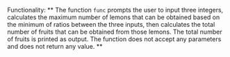 Functionality: ** The function `func` prompts the user to input three integers, calculates the maximum number of lemons that can be obtained based on the minimum of ratios between the three inputs, then calculates the total number of fruits that can be obtained from those lemons. The total number of fruits is printed as output. The function does not accept any parameters and does not return any value. **
